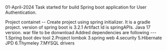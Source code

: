 01-April-2024 
Task started for build Spring boot application for User Authentication.

Project containet --
Create project using spring initializer.
It is a gradle project.
version of spring boot is 3.2.1
Artifact Id is springAPIs.
Java 17 version.
war file to be donwnload
Addred dependencies are following ---
1.Spring boot dev tool
2.Project lombok
3.spring web
4.security
5.Hibernate JPD
6.Thymeley
7.MYSQL drivers

